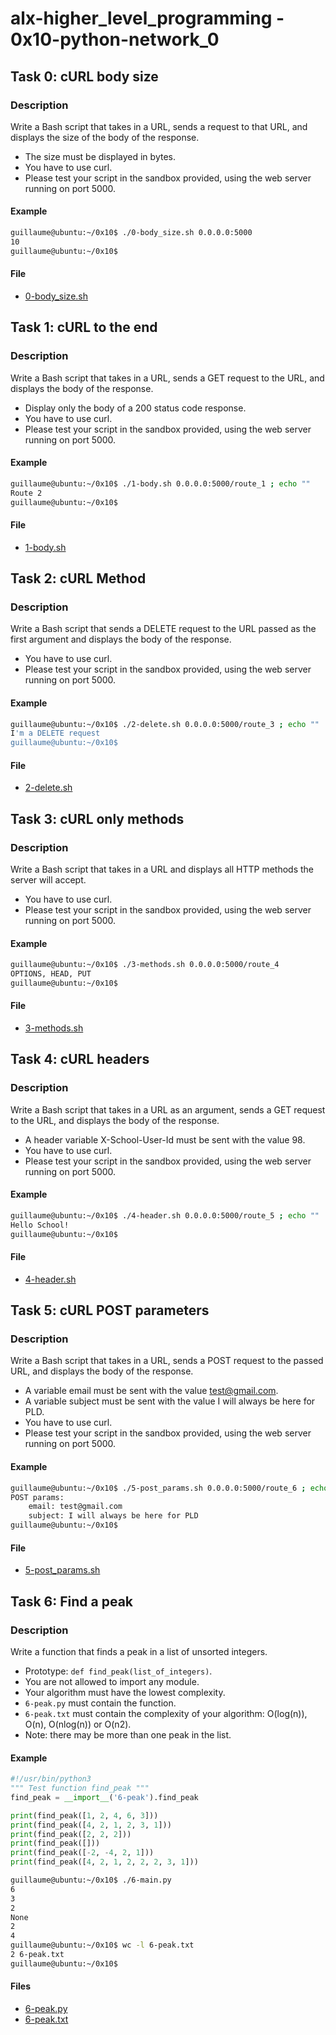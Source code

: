 # alx-higher_level_programming - 0x10-python-network_0

## Task 0: cURL body size

### Description
Write a Bash script that takes in a URL, sends a request to that URL, and displays the size of the body of the response.

- The size must be displayed in bytes.
- You have to use curl.
- Please test your script in the sandbox provided, using the web server running on port 5000.

#### Example
```bash
guillaume@ubuntu:~/0x10$ ./0-body_size.sh 0.0.0.0:5000
10
guillaume@ubuntu:~/0x10$ 
```

#### File
- [0-body_size.sh](./0x10-python-network_0/0-body_size.sh)

## Task 1: cURL to the end

### Description
Write a Bash script that takes in a URL, sends a GET request to the URL, and displays the body of the response.

- Display only the body of a 200 status code response.
- You have to use curl.
- Please test your script in the sandbox provided, using the web server running on port 5000.

#### Example
```bash
guillaume@ubuntu:~/0x10$ ./1-body.sh 0.0.0.0:5000/route_1 ; echo ""
Route 2
guillaume@ubuntu:~/0x10$ 
```

#### File
- [1-body.sh](./0x10-python-network_0/1-body.sh)

## Task 2: cURL Method

### Description
Write a Bash script that sends a DELETE request to the URL passed as the first argument and displays the body of the response.

- You have to use curl.
- Please test your script in the sandbox provided, using the web server running on port 5000.

#### Example
```bash
guillaume@ubuntu:~/0x10$ ./2-delete.sh 0.0.0.0:5000/route_3 ; echo ""
I'm a DELETE request
guillaume@ubuntu:~/0x10$ 
```

#### File
- [2-delete.sh](./0x10-python-network_0/2-delete.sh)

## Task 3: cURL only methods

### Description
Write a Bash script that takes in a URL and displays all HTTP methods the server will accept.

- You have to use curl.
- Please test your script in the sandbox provided, using the web server running on port 5000.

#### Example
```bash
guillaume@ubuntu:~/0x10$ ./3-methods.sh 0.0.0.0:5000/route_4
OPTIONS, HEAD, PUT
guillaume@ubuntu:~/0x10$ 
```

#### File
- [3-methods.sh](./0x10-python-network_0/3-methods.sh)

## Task 4: cURL headers

### Description
Write a Bash script that takes in a URL as an argument, sends a GET request to the URL, and displays the body of the response.

- A header variable X-School-User-Id must be sent with the value 98.
- You have to use curl.
- Please test your script in the sandbox provided, using the web server running on port 5000.

#### Example
```bash
guillaume@ubuntu:~/0x10$ ./4-header.sh 0.0.0.0:5000/route_5 ; echo ""
Hello School!
guillaume@ubuntu:~/0x10$ 
```

#### File
- [4-header.sh](./0x10-python-network_0/4-header.sh)

## Task 5: cURL POST parameters

### Description
Write a Bash script that takes in a URL, sends a POST request to the passed URL, and displays the body of the response.

- A variable email must be sent with the value test@gmail.com.
- A variable subject must be sent with the value I will always be here for PLD.
- You have to use curl.
- Please test your script in the sandbox provided, using the web server running on port 5000.

#### Example
```bash
guillaume@ubuntu:~/0x10$ ./5-post_params.sh 0.0.0.0:5000/route_6 ; echo ""
POST params:
    email: test@gmail.com
    subject: I will always be here for PLD
guillaume@ubuntu:~/0x10$ 
```

#### File
- [5-post_params.sh](./0x10-python-network_0/5-post_params.sh)

## Task 6: Find a peak

### Description
Write a function that finds a peak in a list of unsorted integers.

- Prototype: `def find_peak(list_of_integers)`.
- You are not allowed to import any module.
- Your algorithm must have the lowest complexity.
- `6-peak.py` must contain the function.
- `6-peak.txt` must contain the complexity of your algorithm: O(log(n)), O(n), O(nlog(n)) or O(n2).
- Note: there may be more than one peak in the list.

#### Example
```python
#!/usr/bin/python3
""" Test function find_peak """
find_peak = __import__('6-peak').find_peak

print(find_peak([1, 2, 4, 6, 3]))
print(find_peak([4, 2, 1, 2, 3, 1]))
print(find_peak([2, 2, 2]))
print(find_peak([]))
print(find_peak([-2, -4, 2, 1]))
print(find_peak([4, 2, 1, 2, 2, 2, 3, 1]))
```

```bash
guillaume@ubuntu:~/0x10$ ./6-main.py
6
3
2
None
2
4
guillaume@ubuntu:~/0x10$ wc -l 6-peak.txt 
2 6-peak.txt
guillaume@ubuntu:~/0x10$ 
```

#### Files
- [6-peak.py](./0x10-python-network_0/6-peak.py)
- [6-peak.txt](./0x10-python-network_0/6-peak.txt)
